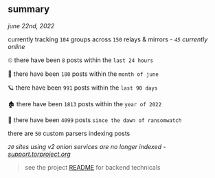 
## summary
_june 22nd, 2022_

currently tracking `104` groups across `150` relays & mirrors - _`45` currently online_

⏲ there have been `8` posts within the `last 24 hours`

🦈 there have been `180` posts within the `month of june`

🪐 there have been `991` posts within the `last 90 days`

🏚 there have been `1813` posts within the `year of 2022`

🦕 there have been `4099` posts `since the dawn of ransomwatch`

there are `50` custom parsers indexing posts

_`20` sites using v2 onion services are no longer indexed - [support.torproject.org](https://support.torproject.org/onionservices/v2-deprecation/)_

> see the project [README](https://github.com/joshhighet/ransomwatch#ransomwatch--) for backend technicals
